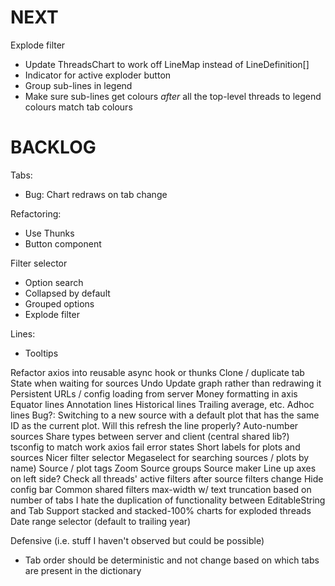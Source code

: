 # NEXT
Explode filter
* Update ThreadsChart to work off LineMap instead of LineDefinition[]
* Indicator for active exploder button
* Group sub-lines in legend
* Make sure sub-lines get colours *after* all the top-level threads to legend colours match tab colours

# BACKLOG
Tabs:
* Bug: Chart redraws on tab change

Refactoring:
* Use Thunks
* Button component

Filter selector
* Option search
* Collapsed by default
* Grouped options
* Explode filter

Lines:
* Tooltips

Refactor axios into reusable async hook or thunks
Clone / duplicate tab
State when waiting for sources
Undo
Update graph rather than redrawing it
Persistent URLs / config loading from server
Money formatting in axis
Equator lines
Annotation lines
Historical lines
Trailing average, etc.
Adhoc lines
Bug?: Switching to a new source with a default plot that has the same ID as the current plot. Will this refresh the line properly?
Auto-number sources
Share types between server and client (central shared lib?)
tsconfig to match work
axios fail error states
Short labels for plots and sources
Nicer filter selector
Megaselect for searching sources / plots by name)
Source / plot tags
Zoom
Source groups
Source maker
Line up axes on left side?
Check all threads' active filters after source filters change
Hide config bar
Common shared filters
max-width w/ text truncation based on number of tabs
I hate the duplication of functionality between EditableString and Tab
Support stacked and stacked-100% charts for exploded threads
Date range selector (default to trailing year)

Defensive (i.e. stuff I haven't observed but could be possible)
* Tab order should be deterministic and not change based on which tabs are present in the dictionary